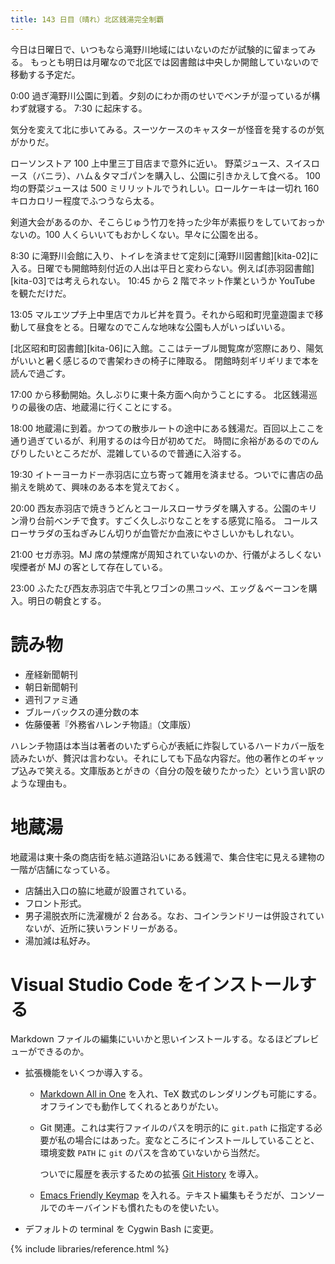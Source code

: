 ```yaml
---
title: 143 日目（晴れ）北区銭湯完全制覇
---
```


今日は日曜日で、いつもなら滝野川地域にはいないのだが試験的に留まってみる。
もっとも明日は月曜なので北区では図書館は中央しか開館していないので移動する予定だ。

0:00 過ぎ滝野川公園に到着。夕刻のにわか雨のせいでベンチが湿っているが構わず就寝する。
7:30 に起床する。

気分を変えて北に歩いてみる。スーツケースのキャスターが怪音を発するのが気がかりだ。

ローソンストア 100 上中里三丁目店まで意外に近い。
野菜ジュース、スイスロース（バニラ）、ハム＆タマゴパンを購入し、公園に引きかえして食べる。
100 均の野菜ジュースは 500 ミリリットルでうれしい。ロールケーキは一切れ 160 キロカロリー程度でふつうなら太る。

剣道大会があるのか、そこらじゅう竹刀を持った少年が素振りをしていておっかないの。100 人くらいいてもおかしくない。早々に公園を出る。

8:30 に滝野川会館に入り、トイレを済ませて定刻に[滝野川図書館][kita-02]に入る。日曜でも開館時刻付近の人出は平日と変わらない。例えば[赤羽図書館][kita-03]では考えられない。
10:45 から 2 階でネット作業というか YouTube を観ただけだ。

13:05 マルエツプチ上中里店でカルビ丼を買う。それから昭和町児童遊園まで移動して昼食をとる。日曜なのでこんな地味な公園も人がいっぱいいる。

[北区昭和町図書館][kita-06]に入館。ここはテーブル閲覧席が窓際にあり、陽気がいいと暑く感じるので書架わきの椅子に陣取る。
閉館時刻ギリギリまで本を読んで過ごす。

17:00 から移動開始。久しぶりに東十条方面へ向かうことにする。
北区銭湯巡りの最後の店、地蔵湯に行くことにする。

18:00 地蔵湯に到着。かつての散歩ルートの途中にある銭湯だ。百回以上ここを通り過ぎているが、利用するのは今日が初めてだ。
時間に余裕があるのでのんびりしたいところだが、混雑しているので普通に入浴する。

19:30 イトーヨーカドー赤羽店に立ち寄って雑用を済ませる。ついでに書店の品揃えを眺めて、興味のある本を覚えておく。

20:00 西友赤羽店で焼きうどんとコールスローサラダを購入する。公園のキリン滑り台前ベンチで食す。すごく久しぶりなことをする感覚に陥る。
コールスローサラダの玉ねぎみじん切りが血管だか血液にやさしいかもしれない。

21:00 セガ赤羽。MJ 席の禁煙席が周知されていないのか、行儀がよろしくない喫煙者が MJ の客として存在している。

23:00 ふたたび西友赤羽店で牛乳とワゴンの黒コッペ、エッグ＆ベーコンを購入。明日の朝食とする。


# 読み物

* 産経新聞朝刊
* 朝日新聞朝刊
* 週刊ファミ通
* ブルーバックスの連分数の本
* 佐藤優著『外務省ハレンチ物語』（文庫版）

ハレンチ物語は本当は著者のいたずら心が表紙に炸裂しているハードカバー版を読みたいが、贅沢は言わない。それにしても下品な内容だ。他の著作とのギャップ込みで笑える。文庫版あとがきの〈自分の殻を破りたかった〉という言い訳のような理由も。

# 地蔵湯

地蔵湯は東十条の商店街を結ぶ道路沿いにある銭湯で、集合住宅に見える建物の一階が店舗になっている。

* 店舗出入口の脇に地蔵が設置されている。
* フロント形式。
* 男子湯脱衣所に洗濯機が 2 台ある。なお、コインランドリーは併設されていないが、近所に狭いランドリーがある。
* 湯加減は私好み。

# Visual Studio Code をインストールする

Markdown ファイルの編集にいいかと思いインストールする。なるほどプレビューができるのか。

* 拡張機能をいくつか導入する。
  * [Markdown All in One](https://marketplace.visualstudio.com/items?itemName=yzhang.markdown-all-in-one) を入れ、TeX 数式のレンダリングも可能にする。オフラインでも動作してくれるとありがたい。
  * Git 関連。これは実行ファイルのパスを明示的に `git.path` に指定する必要が私の場合にはあった。変なところにインストールしていることと、環境変数 `PATH` に `git` のパスを含めていないから当然だ。

    ついでに履歴を表示するための拡張 [Git History](https://marketplace.visualstudio.com/items?itemName=donjayamanne.githistory) を導入。
  * [Emacs Friendly Keymap](https://marketplace.visualstudio.com/items?itemName=lfs.vscode-emacs-friendly) を入れる。テキスト編集もそうだが、コンソールでのキーバインドも慣れたものを使いたい。
* デフォルトの terminal を Cygwin Bash に変更。

{% include libraries/reference.html %}
